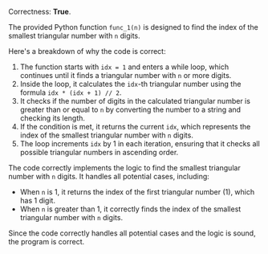 Correctness: **True**.

The provided Python function `func_1(n)` is designed to find the index of the smallest triangular number with `n` digits. 

Here's a breakdown of why the code is correct:

1. The function starts with `idx = 1` and enters a while loop, which continues until it finds a triangular number with `n` or more digits.
2. Inside the loop, it calculates the `idx`-th triangular number using the formula `idx * (idx + 1) // 2`.
3. It checks if the number of digits in the calculated triangular number is greater than or equal to `n` by converting the number to a string and checking its length.
4. If the condition is met, it returns the current `idx`, which represents the index of the smallest triangular number with `n` digits.
5. The loop increments `idx` by 1 in each iteration, ensuring that it checks all possible triangular numbers in ascending order.

The code correctly implements the logic to find the smallest triangular number with `n` digits. It handles all potential cases, including:

- When `n` is 1, it returns the index of the first triangular number (1), which has 1 digit.
- When `n` is greater than 1, it correctly finds the index of the smallest triangular number with `n` digits.

Since the code correctly handles all potential cases and the logic is sound, the program is correct.